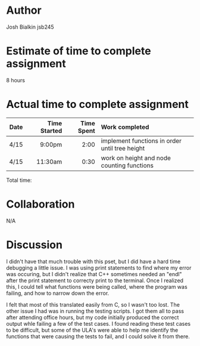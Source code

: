 # Author
Josh Bialkin 
jsb245

# Estimate of time to complete assignment
8 hours

# Actual time to complete assignment
| Date | Time Started | Time Spent | Work completed |
| :--: | -----------: | ---------: | :------------- |
| 4/15 |       9:00pm |       2:00 | implement functions in order until tree height |
| 4/15 |      11:30am |       0:30 | work on height and node counting functions |

Total time: 

# Collaboration
N/A

# Discussion
I didn't have that much trouble with this pset, but I did have a hard time debugging a little issue. I was using print statements to find where my error was occuring, but I didn't realize that C++ sometimes needed an "endl" after the print statement to correcty print to the terminal. Once I realized this, I could tell what functions were being called, where the program was failing, and how to narrow down the error.

I felt that most of this translated easily from C, so I wasn't too lost. The other issue I had was in running the testing scripts. I got them all to pass after attending office hours, but my code initially produced the correct output whle failing a few of the test cases. I found reading these test cases to be difficult, but some of the ULA's were able to help me identify the functions that were causing the tests to fail, and I could solve it from there.